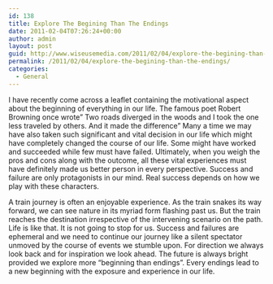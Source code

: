 ```yaml
---
id: 138
title: Explore The Begining Than The Endings
date: 2011-02-04T07:26:24+00:00
author: admin
layout: post
guid: http://www.wiseusemedia.com/2011/02/04/explore-the-begining-than-the-endings/
permalink: /2011/02/04/explore-the-begining-than-the-endings/
categories:
  - General
---
```

I have recently come across a leaflet containing the motivational aspect about the beginning of everything in our life. The famous poet Robert Browning once wrote&#8221; Two roads diverged in the woods and I took the one less traveled by others. And it made the difference&#8221; Many a time we may have also taken such significant and vital decision in our life which might have completely changed the course of our life. Some might have worked and succeeded while few must have failed. Ultimately, when you weigh the pros and cons along with the outcome, all these vital experiences must have definitely made us better person in every perspective. Success and failure are only protagonists in our mind. Real success depends on how we play with these characters.

A train journey is often an enjoyable experience. As the train snakes its way forward, we can see nature in its myriad form flashing past us. But the train reaches the destination irrespective of the intervening scenario on the path. Life is like that. It is not going to stop for us. Success and failures are ephemeral and we need to continue our journey like a silent spectator unmoved by the course of events we stumble upon. For direction we always look back and for inspiration we look ahead. The future is always bright provided we explore more &#8220;beginning than endings&#8221;. Every endings lead to a new beginning with the exposure and experience in our life.